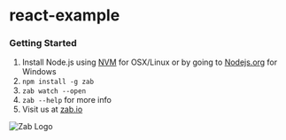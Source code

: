 # react-example

### Getting Started
1. Install Node.js using [NVM](http://github.com/creationix/nvm) for OSX/Linux or by going to [Nodejs.org](http://nodejs.org) for Windows
2. ```npm install -g zab```
3. ```zab watch --open```
4. ```zab --help``` for more info
5. Visit us at [zab.io](http://zab.io)

![Zab Logo](http://cdn.zab.io/logo/logo-150.png)
